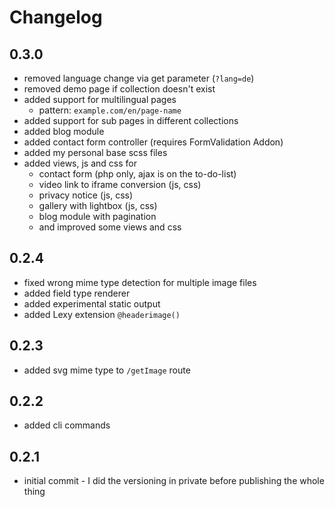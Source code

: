 # Changelog

## 0.3.0

* removed language change via get parameter (`?lang=de`)
* removed demo page if collection doesn't exist
* added support for multilingual pages
  * pattern: `example.com/en/page-name`
* added support for sub pages in different collections
* added blog module
* added contact form controller (requires FormValidation Addon)
* added my personal base scss files
* added views, js and css for
  * contact form (php only, ajax is on the to-do-list)
  * video link to iframe conversion (js, css)
  * privacy notice (js, css)
  * gallery with lightbox (js, css)
  * blog module with pagination
  * and improved some views and css

## 0.2.4

* fixed wrong mime type detection for multiple image files
* added field type renderer
* added experimental static output
* added Lexy extension `@headerimage()`

## 0.2.3

* added svg mime type to `/getImage` route

## 0.2.2

* added cli commands

## 0.2.1

* initial commit - I did the versioning in private before publishing the whole thing
